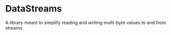 # DataStreams
A library meant to simplify reading and writing multi-byte values to and from streams.
